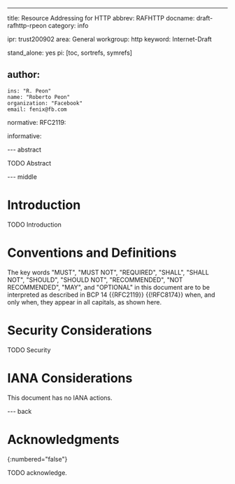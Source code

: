 ---
title: Resource Addressing for HTTP
abbrev: RAFHTTP
docname: draft-rafhttp-rpeon
category: info

ipr: trust200902
area: General
workgroup: http
keyword: Internet-Draft

stand_alone: yes
pi: [toc, sortrefs, symrefs]

author:
 -
    ins: "R. Peon"
    name: "Roberto Peon"
    organization: "Facebook"
    email: fenix@fb.com

normative:
  RFC2119:

informative:



--- abstract

TODO Abstract

--- middle

# Introduction

TODO Introduction


# Conventions and Definitions

The key words "MUST", "MUST NOT", "REQUIRED", "SHALL", "SHALL NOT", "SHOULD",
"SHOULD NOT", "RECOMMENDED", "NOT RECOMMENDED", "MAY", and "OPTIONAL" in this
document are to be interpreted as described in BCP 14 {{RFC2119}} {{!RFC8174}}
when, and only when, they appear in all capitals, as shown here.


# Security Considerations

TODO Security


# IANA Considerations

This document has no IANA actions.



--- back

# Acknowledgments
{:numbered="false"}

TODO acknowledge.
